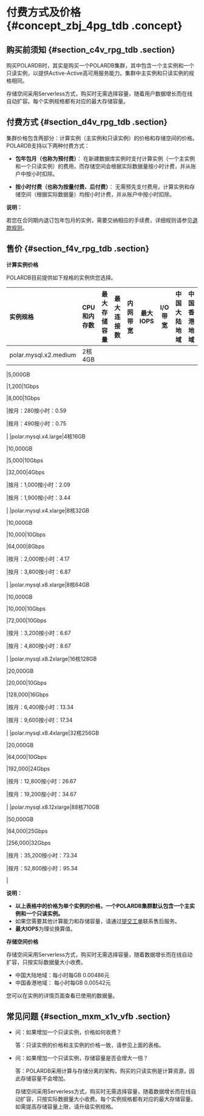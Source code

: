 # 付费方式及价格 {#concept_zbj_4pg_tdb .concept}

## 购买前须知 {#section_c4v_rpg_tdb .section}

购买POLARDB时，其实是购买一个POLARDB集群，其中包含一个主实例和一个只读实例，以提供Active-Active高可用服务能力。集群中主实例和只读实例的规格相同。

存储空间采用Serverless方式，购买时无需选择容量，随着用户数据增长而在线自动扩容。每个实例规格都有对应的最大存储容量。

## 付费方式 {#section_d4v_rpg_tdb .section}

集群价格包含两部分：计算实例（主实例和只读实例）的价格和存储空间的价格。POLARDB支持以下两种付费方式：

-   **包年包月（也称为预付费）**： 在新建数据库实例时支付计算实例（一个主实例和一个只读实例）的费用，而存储空间会根据实际数据量按小时计费，并从账户中按小时扣除。

-   **按小时付费（也称为按量付费、后付费）**： 无需预先支付费用，计算实例和存储空间（根据实际数据量）均按小时计费，并从账户中按小时扣除。


**说明：** 

若您在合同期内退订包年包月的实例，需要交纳相应的手续费，详细规则请参见[退款规则](https://help.aliyun.com/knowledge_detail/37096.html)。

## 售价 {#section_f4v_rpg_tdb .section}

**计算实例价格**

POLARDB目前提供如下规格的实例供您选择。

|实例规格|CPU和内存数|最大存储容量|最大连接数|内网带宽|最大IOPS|I/O带宽|中国大陆地域|中国香港地域|
|:---|:------|:-----|:----|----|------|-----|------|------|
|polar.mysql.x2.medium|2核4GB

|5,000GB

|1,200|1Gbps

|8,000|1Gbps

|按月：280按小时：0.59

|按月：490按小时：0.75

|
|polar.mysql.x4.large|4核16GB

|10,000GB

|5,000|10Gbps

|32,000|4Gbps

|按月：1,000按小时：2.09

|按月：1,900按小时：3.44

|
|polar.mysql.x4.xlarge|8核32GB

|10,000GB

|10,000|10Gbps

|64,000|8Gbps

|按月：2,000按小时：4.17

|按月：3,800按小时：6.87

|
|polar.mysql.x8.xlarge|8核64GB

|10,000GB

|10,000|10Gbps

|72,000|10Gbps

|按月：3,200按小时：6.67

|按月：4,800按小时：8.67

|
|polar.mysql.x8.2xlarge|16核128GB

|20,000GB

|20,000|10Gbps

|128,000|16Gbps

|按月：6,400按小时：13.34

|按月：9,600按小时：17.34

|
|polar.mysql.x8.4xlarge|32核256GB

|20,000GB

|64,000|10Gbps

|192,000|24Gbps

|按月：12,800按小时：26.67

|按月：19,200按小时：34.67

|
|polar.mysql.x8.12xlarge|88核710GB

|50,000GB

|64,000|25Gbps

|256,000|32Gbps

|按月：35,200按小时：73.34

|按月：52,800按小时：95.34

|

**说明：** 

-   ****以上表格中的价格为单个实例的价格，一个POLARDB集群默认包含一个主实例和一个只读实例。****
-   如果您需要其他计算能力和存储容量，请通过[提交工单](https://selfservice.console.aliyun.com/ticket/createIndex)联系售后服务。
-   **最大IOPS**为理论换算值。

**存储空间价格**

存储空间采用Serverless方式，购买时无需选择容量，随着数据增长而在线自动扩容，只按实际数据量大小收费。

-   中国大陆地域：每小时每GB 0.00486元
-   中国香港地域： 每小时每GB 0.00542元

您可以在实例的详情页面查看已使用的数据量。

## 常见问题 {#section_mxm_x1v_vfb .section}

-   问：如果增加一个只读实例，价格如何收费？

    答：只读实例的价格和主实例的价格一致，请参见上面的表格。

-   问：如果增加一个只读实例，存储容量是否会增大一倍？

    答：POLARDB采用计算与存储分离的架构，购买的只读实例是计算资源，因此存储容量不会增加。

    存储空间采用Serverless方式，购买时无需选择容量，随着数据增长而在线自动扩容，只按实际数据量大小收费。每个实例规格都有对应的最大存储容量。如需提高存储容量上限，请升级实例规格。



